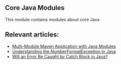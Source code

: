 ## Core Java Modules

This module contains modules about core Java

## Relevant articles:

- [Multi-Module Maven Application with Java Modules](https://www.surya.com/maven-multi-module-project-java-jpms)
- [Understanding the NumberFormatException in Java](https://www.surya.com/java-number-format-exception)
- [Will an Error Be Caught by Catch Block in Java?](https://www.surya.com/java-error-catch)
